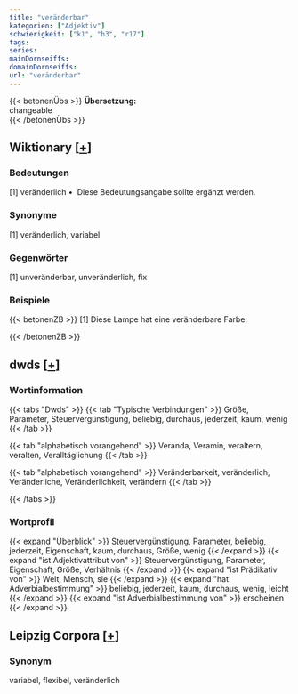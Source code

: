 ```yaml
---
title: "veränderbar"
kategorien: ["Adjektiv"]
schwierigkeit: ["k1", "h3", "r17"]
tags:
series:
mainDornseiffs:
domainDornseiffs:
url: "veränderbar"
---
```


{{< betonenÜbs >}}
**Übersetzung:**  
changeable  
{{< /betonenÜbs >}}

## Wiktionary [[+](https://de.wiktionary.org/wiki/veränderbar)]

### Bedeutungen
[1] veränderlich •  Diese Bedeutungsangabe sollte ergänzt werden.  

### Synonyme
[1] veränderlich, variabel  

### Gegenwörter
[1] unveränderbar, unveränderlich, fix  

### Beispiele
{{< betonenZB >}}
[1] Diese Lampe hat eine veränderbare Farbe.  

{{< /betonenZB >}}


## dwds [[+](https://www.dwds.de/wb/veränderbar)]

### Wortinformation
{{< tabs "Dwds" >}}
{{< tab "Typische Verbindungen" >}}
Größe, Parameter, Steuervergünstigung, beliebig, durchaus, jederzeit, kaum, wenig
{{< /tab >}}

{{< tab "alphabetisch vorangehend" >}}
Veranda, Veramin, veraltern, veralten, Veralltäglichung
{{< /tab >}}

{{< tab "alphabetisch vorangehend" >}}
Veränderbarkeit, veränderlich, Veränderliche, Veränderlichkeit, verändern
{{< /tab >}}

{{< /tabs >}}

### Wortprofil
{{< expand "Überblick" >}} Steuervergünstigung, Parameter, beliebig, jederzeit, Eigenschaft, kaum, durchaus, Größe, wenig {{< /expand >}}
{{< expand "ist Adjektivattribut von" >}} Steuervergünstigung, Parameter, Eigenschaft, Größe, Verhältnis {{< /expand >}}
{{< expand "ist Prädikativ von" >}} Welt, Mensch, sie {{< /expand >}}
{{< expand "hat Adverbialbestimmung" >}} beliebig, jederzeit, kaum, durchaus, wenig, leicht {{< /expand >}}
{{< expand "ist Adverbialbestimmung von" >}} erscheinen {{< /expand >}}

## Leipzig Corpora [[+](https://corpora.uni-leipzig.de/en/res?word=veränderbar&corpusId=deu_newscrawl-public_2018)]


### Synonym
variabel, flexibel, veränderlich

